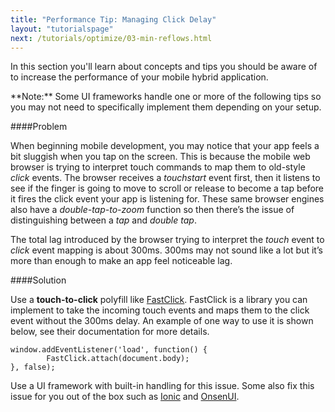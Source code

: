```yaml
---
title: "Performance Tip: Managing Click Delay"
layout: "tutorialspage"
next: /tutorials/optimize/03-min-reflows.html
---
```


In this section you'll learn about concepts and tips you should be aware of to increase the performance of your mobile hybrid application.
 
<div class="alert--warning">**Note:** Some UI frameworks handle one or more of the following tips so you may not need to specifically implement them depending on your setup.</div>  
 
####Problem

When beginning mobile development, you may notice that your app feels a bit sluggish when you tap on the screen. This is because the mobile web browser is trying to interpret touch commands to map them to old-style *click* events. The browser receives a *touchstart* event first, then it listens to see if the finger is going to move to scroll or release to become a tap before it fires the click event your app is listening for. These same browser engines also have a *double-tap-to-zoom* function so then there’s the issue of distinguishing between a *tap* and *double tap*. 

The total lag introduced by the browser trying to interpret the *touch* event to *click* event mapping is about 300ms. 300ms may not sound like a lot but it’s more than enough to make an app feel noticeable lag. 

####Solution

Use a **touch-to-click** polyfill like [FastClick](	</platform>). FastClick is a library you can implement to take the incoming touch events and maps them to the click event without the 300ms delay. An example of one way to use it is shown below, see their documentation for more details. 

	window.addEventListener('load', function() {
    		FastClick.attach(document.body);
	}, false);


Use a UI framework with built-in handling for this issue. Some also fix this issue for you out of the box such as [Ionic](http://ionicframework.com) and [OnsenUI](http://onsenui.io).


